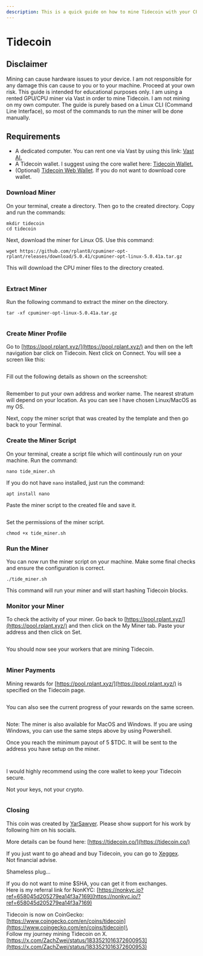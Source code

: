```yaml
---
description: This is a quick guide on how to mine Tidecoin with your CPU.
---
```


# Tidecoin

## Disclaimer

Mining can cause hardware issues to your device. I am not responsible for any damage this can cause to you or to your machine. Proceed at your own risk. This guide is intended for educational purposes only. I am using a rented GPU/CPU miner via Vast in order to mine Tidecoin. I am not mining on my own computer. The guide is purely based on a Linux CLI (Command Line Interface), so most of the commands to run the miner will be done manually.

## Requirements

* A dedicated computer. You can rent one via Vast by using this link: [Vast AI.](https://cloud.vast.ai/?ref\_id=94252\&template\_id=3ef6c152e7b056ad868c0f2a69cb4f6f)
* A Tidecoin wallet. I suggest using the core wallet here: [Tidecoin Wallet.](https://github.com/tidecoin/tidecoin/releases/)&#x20;
* (Optional) [Tidecoin Web Wallet](https://tdc.cash/). If you do not want to download core wallet.

### Download Miner

On your terminal, create a directory. Then go to the created directory. Copy and run the commands:

```
mkdir tidecoin
cd tidecoin
```

Next, download the miner for Linux OS. Use this command:

```
wget https://github.com/rplant8/cpuminer-opt-rplant/releases/download/5.0.41/cpuminer-opt-linux-5.0.41a.tar.gz
```

This will download the CPU miner files to the directory created.&#x20;

<figure><img src="../.gitbook/assets/image (1) (1).png" alt=""><figcaption></figcaption></figure>

### Extract Miner

Run the following command to extract the miner on the directory.

```
tar -xf cpuminer-opt-linux-5.0.41a.tar.gz
```

<figure><img src="../.gitbook/assets/image (1) (1) (1).png" alt=""><figcaption></figcaption></figure>

### Create Miner Profile

Go to [https://pool.rplant.xyz/](https://pool.rplant.xyz/) and then on the left navigation bar click on Tidecoin. Next click on Connect. You will see a screen like this:

<figure><img src="../.gitbook/assets/image (2).png" alt=""><figcaption></figcaption></figure>

Fill out the following details as shown on the screenshot:

<figure><img src="../.gitbook/assets/image (3).png" alt=""><figcaption></figcaption></figure>

Remember to put your own address and worker name. The nearest stratum will depend on your location. As you can see I have chosen Linux/MacOS as my OS.

Next, copy the miner script that was created by the template and then go back to your Terminal.

### Create the Miner Script

On your terminal, create a script file which will continously run on your machine. Run the command:

```
nano tide_miner.sh
```

If you do not have `nano` installed, just run the command:

```
apt install nano
```

Paste the miner script to the created file and save it.

<figure><img src="../.gitbook/assets/image (4).png" alt=""><figcaption></figcaption></figure>

Set the permissions of the miner script.

```
chmod +x tide_miner.sh
```

### Run the Miner

You can now run the miner script on your machine. Make some final checks and ensure the configuration is correct.

```
./tide_miner.sh
```

This command will run your miner and will start hashing Tidecoin blocks.

### Monitor your Miner

To check the activity of your miner. Go back to [https://pool.rplant.xyz/](https://pool.rplant.xyz/) and then click on the My Miner tab. Paste your address and then click on Set.

<figure><img src="../.gitbook/assets/image (5).png" alt=""><figcaption></figcaption></figure>

You should now see your workers that are mining Tidecoin.

<figure><img src="../.gitbook/assets/image (6).png" alt=""><figcaption></figcaption></figure>

### Miner Payments

Mining rewards for   [https://pool.rplant.xyz/](https://pool.rplant.xyz/)  is specified on the Tidecoin page.&#x20;

<figure><img src="../.gitbook/assets/image (7).png" alt=""><figcaption></figcaption></figure>

You can also see the current progress of your rewards on the same screen.

<figure><img src="../.gitbook/assets/image (8).png" alt=""><figcaption></figcaption></figure>

Note: The miner is also available for MacOS and Windows. If you are using Windows, you can use the same steps above by using Powershell.

Once you reach the minimum payout of 5 $TDC. It will be sent to the address you have setup on the miner.

<figure><img src="../.gitbook/assets/image (55).png" alt=""><figcaption></figcaption></figure>

<figure><img src="../.gitbook/assets/image (56).png" alt=""><figcaption></figcaption></figure>

I would highly recommend using the core wallet to keep your Tidecoin secure.&#x20;

Not your keys, not your crypto.

<figure><img src="../.gitbook/assets/image (57).png" alt=""><figcaption></figcaption></figure>

### Closing

This coin was created by [YarSawyer](https://github.com/yarsawyer/tidecoin). Please show support for his work by following him on his socials.&#x20;

More details can be found here: [https://tidecoin.co/](https://tidecoin.co/)

If you just want to go ahead and buy Tidecoin, you can go to [Xeggex](https://xeggex.com/?ref=66e05ecdf6dc403d67b9a50e).\
Not financial advise.



Shameless plug...

If you do not want to mine $SHA, you can get it from exchanges.\
Here is my referral link for NonKYC: [https://nonkyc.io?ref=658045d205279ea14f3a7169](https://nonkyc.io/?ref=658045d205279ea14f3a7169)

Tidecoin is now on CoinGecko: [https://www.coingecko.com/en/coins/tidecoin](https://www.coingecko.com/en/coins/tidecoin)\
\
Follow my journey mining Tidecoin on X.\
[https://x.com/ZachZwei/status/1833521016372600953](https://x.com/ZachZwei/status/1833521016372600953)
